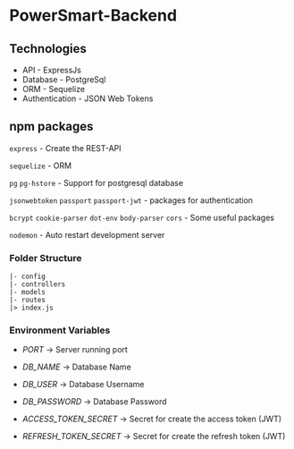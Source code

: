 # PowerSmart-Backend

## Technologies

-   API - ExpressJs
-   Database - PostgreSql
-   ORM - Sequelize
-   Authentication - JSON Web Tokens

## npm packages

`express` - Create the REST-API

`sequelize` - ORM

`pg` `pg-hstore` - Support for postgresql database

`jsonwebtoken` `passport` `passport-jwt` - packages for authentication

`bcrypt` `cookie-parser` `dot-env` `body-parser` `cors` - Some useful packages

`nodemon` - Auto restart development server

### Folder Structure

    |- config
    |- controllers
    |- models
    |- routes
    |> index.js

### Environment Variables

-   _PORT_ -> Server running port

-   _DB_NAME_ -> Database Name

-   _DB_USER_ -> Database Username

-   _DB_PASSWORD_ -> Database Password

-   _ACCESS_TOKEN_SECRET_ -> Secret for create the access token (JWT)

-   _REFRESH_TOKEN_SECRET_ -> Secret for create the refresh token (JWT)

